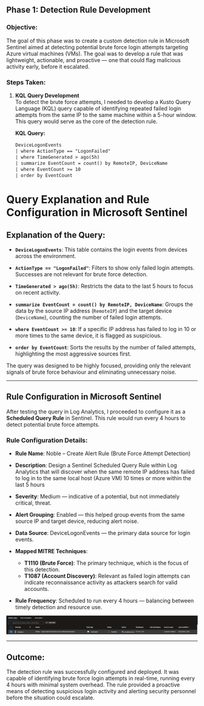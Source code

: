 
## Phase 1: Detection Rule Development

### Objective:  
The goal of this phase was to create a custom detection rule in Microsoft Sentinel aimed at detecting potential brute force login attempts targeting Azure virtual machines (VMs). The goal was to develop a rule that was lightweight, actionable, and proactive — one that could flag malicious activity early, before it escalated.

### Steps Taken:

1. **KQL Query Development**  
   To detect the brute force attempts, I needed to develop a Kusto Query Language (KQL) query capable of identifying repeated failed login attempts from the same IP to the same machine within a 5-hour window. This query would serve as the core of the detection rule.

   **KQL Query:**
   ```kusto
   DeviceLogonEvents
   | where ActionType == "LogonFailed"
   | where TimeGenerated > ago(5h)
   | summarize EventCount = count() by RemoteIP, DeviceName
   | where EventCount >= 10
   | order by EventCount
   ```
# Query Explanation and Rule Configuration in Microsoft Sentinel

## Explanation of the Query:

- **`DeviceLogonEvents`**: This table contains the login events from devices across the environment.
  
- **`ActionType == "LogonFailed"`**: Filters to show only failed login attempts. Successes are not relevant for brute force detection.
  
- **`TimeGenerated > ago(5h)`**: Restricts the data to the last 5 hours to focus on recent activity.
  
- **`summarize EventCount = count() by RemoteIP, DeviceName`**: Groups the data by the source IP address (`RemoteIP`) and the target device (`DeviceName`), counting the number of failed login attempts.
  
- **`where EventCount >= 10`**: If a specific IP address has failed to log in 10 or more times to the same device, it is flagged as suspicious.
  
- **`order by EventCount`**: Sorts the results by the number of failed attempts, highlighting the most aggressive sources first.

The query was designed to be highly focused, providing only the relevant signals of brute force behaviour and eliminating unnecessary noise.

---

## Rule Configuration in Microsoft Sentinel

After testing the query in Log Analytics, I proceeded to configure it as a **Scheduled Query Rule** in Sentinel. This rule would run every 4 hours to detect potential brute force attempts.

### Rule Configuration Details:

- **Rule Name**: Noble – Create Alert Rule (Brute Force Attempt Detection)

- **Description**: Design a Sentinel Scheduled Query Rule within Log Analytics that will discover when the same remote IP address has failed to log in to the same local host (Azure VM) 10 times or more within the last 5 hours
  
- **Severity**: Medium — indicative of a potential, but not immediately critical, threat.
  
- **Alert Grouping**: Enabled — this helped group events from the same source IP and target device, reducing alert noise.
  
- **Data Source**: DeviceLogonEvents — the primary data source for login events.
  
- **Mapped MITRE Techniques**:
  - **T1110 (Brute Force)**: The primary technique, which is the focus of this detection.
  - **T1087 (Account Discovery)**: Relevant as failed login attempts can indicate reconnaissance activity as attackers search for valid accounts.
  
- **Rule Frequency**: Scheduled to run every 4 hours — balancing between timely detection and resource use.
  
![](3-Images/AlertC.png)

---

## Outcome:

The detection rule was successfully configured and deployed. It was capable of identifying brute force login attempts in real-time, running every 4 hours with minimal system overhead. The rule provided a proactive means of detecting suspicious login activity and alerting security personnel before the situation could escalate.
